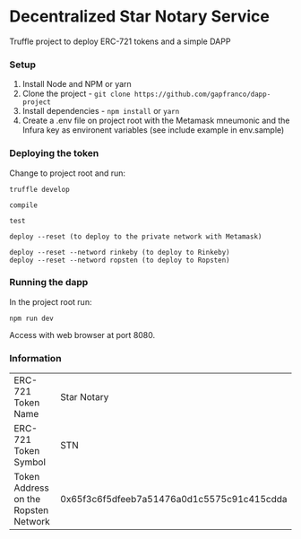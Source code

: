 # Decentralized Star Notary Service

Truffle project to deploy ERC-721 tokens and a simple DAPP

### Setup

1. Install Node and NPM or yarn
2. Clone the project - `git clone https://github.com/gapfranco/dapp-project`
3. Install dependencies - `npm install` or `yarn`
4. Create a .env file on project root with the Metamask mneumonic and the Infura key as
   environent variables (see include example in env.sample)

### Deploying the token

Change to project root and run:

```
truffle develop

compile

test

deploy --reset (to deploy to the private network with Metamask)

deploy --reset --netword rinkeby (to deploy to Rinkeby)
deploy --reset --netword ropsten (to deploy to Ropsten)

```

### Running the dapp

In the project root run:

```
npm run dev
```

Access with web browser at port 8080.

### Information

|                                      |                                            |
| ------------------------------------ | ------------------------------------------ |
| ERC-721 Token Name                   | Star Notary                                |
| ERC-721 Token Symbol                 | STN                                        |
| Token Address on the Ropsten Network | 0x65f3c6f5dfeeb7a51476a0d1c5575c91c415cdda |
